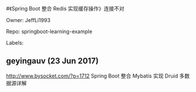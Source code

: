 #《Spring Boot 整合 Redis 实现缓存操作》连接不对

Owner: JeffLi1993

Repo: springboot-learning-example

Labels: 

## geyingauv (23 Jun 2017)

http://www.bysocket.com/?p=1712 Spring Boot 整合 Mybatis 实现 Druid 多数据源详解

